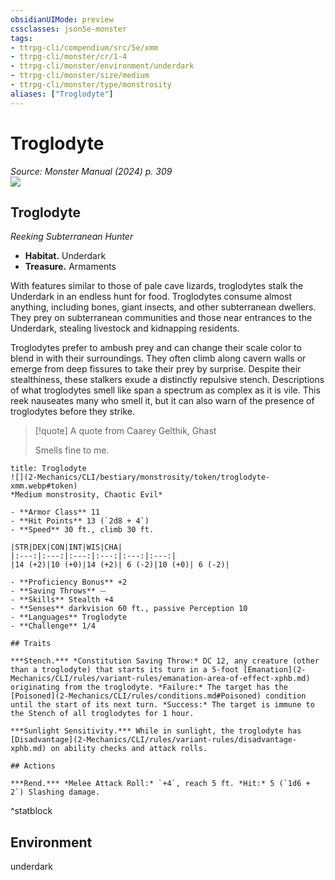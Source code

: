 ```yaml
---
obsidianUIMode: preview
cssclasses: json5e-monster
tags:
- ttrpg-cli/compendium/src/5e/xmm
- ttrpg-cli/monster/cr/1-4
- ttrpg-cli/monster/environment/underdark
- ttrpg-cli/monster/size/medium
- ttrpg-cli/monster/type/monstrosity
aliases: ["Troglodyte"]
---
```

# Troglodyte
*Source: Monster Manual (2024) p. 309*  
![](2-Mechanics/CLI/bestiary/monstrosity/img/troglodyte.webp#right)

## Troglodyte

*Reeking Subterranean Hunter*

- **Habitat.** Underdark  
- **Treasure.** Armaments  

With features similar to those of pale cave lizards, troglodytes stalk the Underdark in an endless hunt for food. Troglodytes consume almost anything, including bones, giant insects, and other subterranean dwellers. They prey on subterranean communities and those near entrances to the Underdark, stealing livestock and kidnapping residents.

Troglodytes prefer to ambush prey and can change their scale color to blend in with their surroundings. They often climb along cavern walls or emerge from deep fissures to take their prey by surprise. Despite their stealthiness, these stalkers exude a distinctly repulsive stench. Descriptions of what troglodytes smell like span a spectrum as complex as it is vile. This reek nauseates many who smell it, but it can also warn of the presence of troglodytes before they strike.

> [!quote] A quote from Caarey Gelthik, Ghast  
> 
> Smells fine to me.


```ad-statblock
title: Troglodyte
![](2-Mechanics/CLI/bestiary/monstrosity/token/troglodyte-xmm.webp#token)
*Medium monstrosity, Chaotic Evil*

- **Armor Class** 11 
- **Hit Points** 13 (`2d8 + 4`) 
- **Speed** 30 ft., climb 30 ft.

|STR|DEX|CON|INT|WIS|CHA|
|:---:|:---:|:---:|:---:|:---:|:---:|
|14 (+2)|10 (+0)|14 (+2)| 6 (-2)|10 (+0)| 6 (-2)|

- **Proficiency Bonus** +2
- **Saving Throws** ⏤
- **Skills** Stealth +4
- **Senses** darkvision 60 ft., passive Perception 10
- **Languages** Troglodyte
- **Challenge** 1/4

## Traits

***Stench.*** *Constitution Saving Throw:* DC 12, any creature (other than a troglodyte) that starts its turn in a 5-foot [Emanation](2-Mechanics/CLI/rules/variant-rules/emanation-area-of-effect-xphb.md) originating from the troglodyte. *Failure:* The target has the [Poisoned](2-Mechanics/CLI/rules/conditions.md#Poisoned) condition until the start of its next turn. *Success:* The target is immune to the Stench of all troglodytes for 1 hour.

***Sunlight Sensitivity.*** While in sunlight, the troglodyte has [Disadvantage](2-Mechanics/CLI/rules/variant-rules/disadvantage-xphb.md) on ability checks and attack rolls.

## Actions

***Rend.*** *Melee Attack Roll:* `+4`, reach 5 ft. *Hit:* 5 (`1d6 + 2`) Slashing damage.
```
^statblock

## Environment

underdark